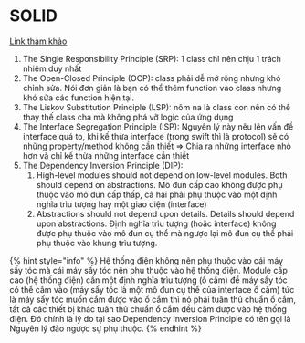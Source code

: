 # SOLID

[Link thảm khảo](../blogs-+-practices/solid.md)

1. The Single Responsibility Principle (SRP): 1 class chỉ nên chịu 1 trách nhiệm duy nhất
2. The Open-Closed Principle (OCP): class phải dễ mở rộng nhưng khó chỉnh sửa. Nói đơn giản là bạn có thể thêm function vào class nhưng khó sửa các function hiện tại.
3. The Liskov Substitution Principle (LSP): nôm na là class con nên có thể thay thế class cha mà không phá vỡ logic của ứng dụng
4. The Interface Segregation Principle (ISP): Nguyên lý này nêu lên vấn đề interface quá to, khi kế thừa interface (trong swift thì là protocol) sẽ có những property/method không cần thiết ⇒ Chia ra những interface nhỏ hơn và chỉ kế thừa những interface cần thiết
5. The Dependency Inversion Principle (DIP):
   1. High-level modules should not depend on low-level modules. Both should depend on abstractions. Mô đun cấp cao không được phụ thuộc vào mô đun cấp thấp, cả hai phải phụ thuộc vào một định nghĩa trìu tượng hay một giao diện (interface)
   2. Abstractions should not depend upon details. Details should depend upon abstractions. Định nghĩa trìu tượng (hoặc interface) không được phụ thuộc vào mô đun cụ thể mà ngược lại mô đun cụ thể phải phụ thuộc vào khung trìu tượng.

{% hint style="info" %}
Hệ thống điện không nên phụ thuộc vào cái máy sấy tóc mà cái máy sấy tóc nên phụ thuộc vào hệ thống điện. Module cấp cao (hệ thống điện) cần một định nghĩa trìu tượng (ổ cắm) để máy sấy tóc có thể cắm vào (máy sấy tóc là một mô đun cụ thể của interface ổ cắm) tức là máy sấy tóc muốn cắm được vào ổ cắm thì nó phải tuân thủ chuẩn ổ cắm, tất cả các thiết bị khác tuân thủ chuẩn ổ cắm đều cắm được vào hệ thống điện. Đó chính là lý do tại sao Dependency Inversion Principle có tên gọi là Nguyên lý đảo ngược sự phụ thuộc.
{% endhint %}
